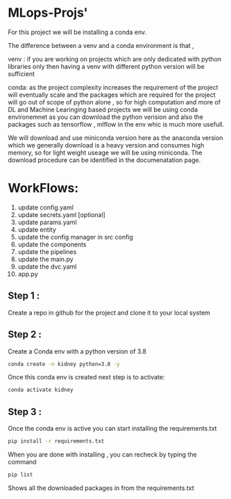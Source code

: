 # MLops-Projs'

For this project we will be installing a conda env. 

The difference between a venv and a conda environment is that , 

venv : if you are working on projects which are only dedicated with python libraries only then having a venv with different python version will be sufficient 

conda: as the project complexity increases the requirement of the project will eventually scale and the packages which are required for the project will go out of scope of python alone , so for high computation and more of DL and Machine Learinging based projects we will be using conda environemnet as you can download the python verision and also the packages such as tensorflow , mlflow in the env whic is much more usefull. 

We will download and use miniconda version here as the anaconda version which we generally download is a heavy version and consumes high memory, so for light weight useage we will be using miniconda. The download procedure can be identified in the documenatation page.

# WorkFlows:

1. update config.yaml
2. update secrets.yaml [optional]
3. update params.yaml
4. update entity
5. update the config manager in src config
6. update the components
7. update the pipelines
8. update the main.py
9. update the dvc.yaml
10. app.py


## Step 1 : 
Create a repo in github for the project and clone it to your local system 

## Step 2 :

Create a Conda env with a python version of 3.8 

```bash
conda create -n kidney python=3.8 -y
``` 

Once this conda env is created next step is to activate:

```bash
conda activate kidney 
   ```

## Step 3 :

Once the conda env is active you can start installing the requirements.txt 

```bash
pip install -r requirements.txt
```

When you are done with installing , you can recheck by typing the command

```bash
pip list
```
Shows all the downloaded packages in from the requirements.txt
